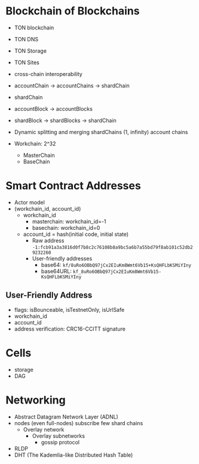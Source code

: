 # Blockchain of Blockchains

- TON blockchain
- TON DNS
- TON Storage
- TON Sites

- cross-chain interoperability

- accountChain -> accountChains -> shardChain
- shardChain
- accountBlock -> accountBlocks
- shardBlock -> shardBlocks -> shardChain

- Dynamic splitting and merging shardChains (1, infinity) account chains

- Workchain: 2^32
  - MasterChain
  - BaseChain

# Smart Contract Addresses

- Actor model
- (workchain_id, account_id)
  - workchain_id
    - masterchain: workchain_id=-1
    - basechain: workchain_id=0
  - account_id = hash(initial code, initial state)
    - Raw address `-1:fcb91a3a3816d0f7b8c2c76108b8a9bc5a6b7a55bd79f8ab101c52db29232260`
    - User-friendly addresses
      - base64: `kf/8uRo6OBbQ97jCx2EIuKm8Wmt6Vb15+KsQHFLbKSMiYIny`
      - base64URL: `kf_8uRo6OBbQ97jCx2EIuKm8Wmt6Vb15-KsQHFLbKSMiYIny`

## User-Friendly Address

- flags: isBounceable, isTestnetOnly, isUrlSafe
- workchain_id
- account_id
- address verification: CRC16-CCITT signature

# Cells

- storage
- DAG

# Networking

- Abstract Datagram Network Layer (ADNL)
- nodes (even full-nodes) subscribe few shard chains
  - Overlay network
    - Overlay subnetworks
      - gossip protocol
- RLDP
- DHT (The Kademlia-like Distributed Hash Table)
